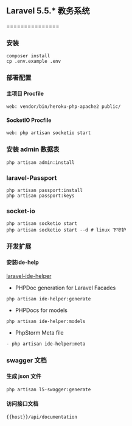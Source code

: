## Laravel 5.5.* 教务系统
===============

### 安装

```
composer install
cp .env.example .env
```

### 部署配置

#### 主项目 Procfile
```
web: vendor/bin/heroku-php-apache2 public/
```

#### SocketIO Procfile

```
web: php artisan socketio start
```

### 安装 admin 数据表

```
php artisan admin:install
```

### laravel-Passport

```
php artisan passport:install
php artisan passport:keys
```

### socket-io

```
php artisan socketio start
php artisan socketio start --d # linux 下守护
```

### 开发扩展
#### 安装ide-help

[laravel-ide-helper](https://github.com/barryvdh/laravel-ide-helper)

- PHPDoc generation for Laravel Facades

```
php artisan ide-helper:generate
```

- PHPDocs for models

```
php artisan ide-helper:models
```

- PhpStorm Meta file

```
- php artisan ide-helper:meta
```

### swagger 文档

#### 生成 json 文件

```
php artisan l5-swagger:generate
```

#### 访问接口文档

```
{{host}}/api/documentation
```